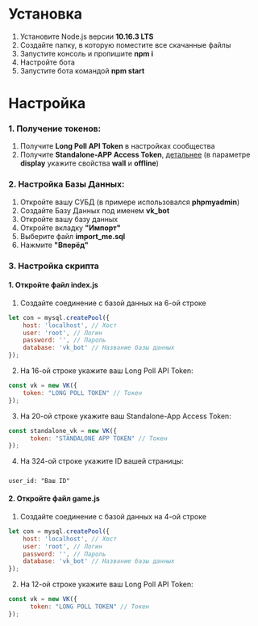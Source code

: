 # Установка
1. Установите Node.js версии <strong>10.16.3 LTS</strong>
2. Создайте папку, в которую поместите все скачанные файлы
3. Запустите консоль и пропишите <strong>npm i</strong>
4. Настройте бота
5. Запустите бота командой <strong>npm start</strong>
# Настройка
### 1. Получение токенов:
  1) Получите <strong>Long Poll API Token</strong> в настройках сообщества
  2) Получите <strong>Standalone-APP Access Token</strong>, <a href="https://vk.com/dev/implicit_flow_user">детальнее</a> (в параметре <strong>display</strong> укажите свойства <strong>wall</strong> и <strong>offline</strong>)
### 2. Настройка Базы Данных:
  1) Откройте вашу СУБД (в примере использовался <strong>phpmyadmin</strong>)
  2) Создайте Базу Данных под именем <strong>vk_bot</strong>
  3) Откройте вашу базу данных
  4) Откройте вкладку <strong>"Импорт"</strong>
  5) Выберите файл <strong>import_me.sql</strong>
  6) Нажмите <strong>"Вперёд"</strong>
### 3. Настройка скрипта
  #### 1. Откройте файл index.js
  1) Создайте соединение с базой данных на 6-ой строке
```js
let con = mysql.createPool({
	host: 'localhost', // Хост
	user: 'root', // Логин
	password: '', // Пароль
	database: 'vk_bot' // Название базы данных
});
```
  2) На 16-ой строке укажите ваш Long Poll API Token:
```js
const vk = new VK({
	token: "LONG POLL TOKEN" // Токен
});
```
  3) На 20-ой строке укажите ваш Standalone-App Access Token:
```js
const standalone_vk = new VK({
      token: "STANDALONE APP TOKEN" // Токен
});
```
  4) На 324-ой строке укажите ID вашей страницы:
  #####
  	user_id: "Ваш ID"
  #### 2. Откройте файл game.js
  1) Создайте соединение с базой данных на 4-ой строке
```js
let con = mysql.createPool({
	host: 'localhost', // Хост
	user: 'root', // Логин
	password: '', // Пароль
	database: 'vk_bot' // Название базы данных
});
```
  2) На 12-ой строке укажите ваш Long Poll API Token:
```js
const vk = new VK({
      token: "LONG POLL TOKEN" // Токен
});
```
